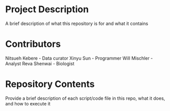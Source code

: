# Project Description

A brief description of what this repository is for and what it contains

# Contributors

Nitsueh Kebere - Data curator
Xinyu Sun - Programmer
Will Mischler - Analyst
Reva Shenwai - Biologist


# Repository Contents

Provide a brief description of each script/code file in this repo, what it does, and how to execute it
